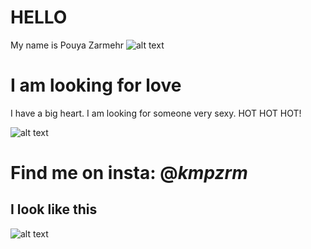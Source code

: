 # HELLO
My name is Pouya Zarmehr
![alt text](https://www.ge.com/digital/sites/default/files/2020-04/steel-rolls-manufacturing-3200x1286.jpg)
# I am looking for love
I have a big heart. I am looking for someone very sexy. HOT HOT HOT!

![alt text](https://encrypted-tbn0.gstatic.com/images?q=tbn:ANd9GcSapHoGuEie1FoU3irUnMyE8xl8WzKptejIjvMWNXUyJg&s)

# Find me on insta: @_kmpzrm_
## I look like this
![alt text](https://encrypted-tbn0.gstatic.com/images?q=tbn:ANd9GcQML-z9Zf4dYyjHYGLT-0jutc_V4XFHIN1BgZ5ePHrx5Uq4KbZIsrLpeLMWsmsQFqhCPSs&usqp=CAU)

